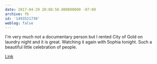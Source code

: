 ```yaml
---
date: 2017-04-29 20:08:50.000000000 -07:00
archive: fb
id: '1493521730'
weblog: false
---
```


I'm very much not a documentary person but I rented City of Gold on laundry night and it is great. Watching it again with Sophia tonight. Such a beautiful little celebration of people.

[Link](http://www.cityofgolddoc.com)
